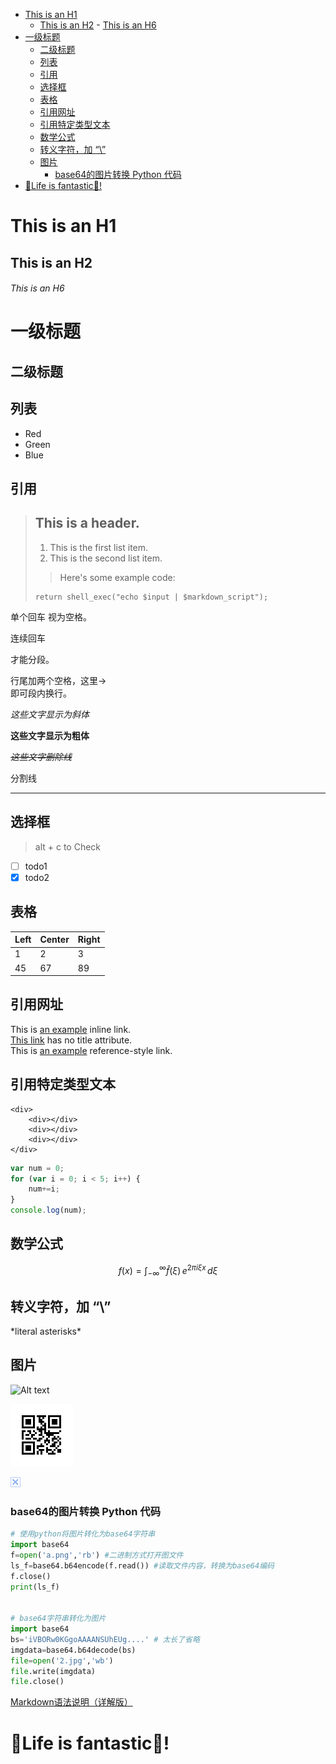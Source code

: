 - [This is an H1](#This-is-an-H1)
  - [This is an H2](#This-is-an-H2)
          - [This is an H6](#This-is-an-H6)
- [一级标题](#%E4%B8%80%E7%BA%A7%E6%A0%87%E9%A2%98)
  - [二级标题](#%E4%BA%8C%E7%BA%A7%E6%A0%87%E9%A2%98)
  - [列表](#%E5%88%97%E8%A1%A8)
  - [引用](#%E5%BC%95%E7%94%A8)
  - [选择框](#%E9%80%89%E6%8B%A9%E6%A1%86)
  - [表格](#%E8%A1%A8%E6%A0%BC)
  - [引用网址](#%E5%BC%95%E7%94%A8%E7%BD%91%E5%9D%80)
  - [引用特定类型文本](#%E5%BC%95%E7%94%A8%E7%89%B9%E5%AE%9A%E7%B1%BB%E5%9E%8B%E6%96%87%E6%9C%AC)
  - [数学公式](#%E6%95%B0%E5%AD%A6%E5%85%AC%E5%BC%8F)
  - [转义字符，加 “\”](#%E8%BD%AC%E4%B9%89%E5%AD%97%E7%AC%A6%E5%8A%A0)
  - [图片](#%E5%9B%BE%E7%89%87)
    - [base64的图片转换 Python 代码](#base64%E7%9A%84%E5%9B%BE%E7%89%87%E8%BD%AC%E6%8D%A2-Python-%E4%BB%A3%E7%A0%81)
- [🎉Life is fantastic🥳!](#%F0%9F%8E%89Life-is-fantastic%F0%9F%A5%B3)



# This is an H1
## This is an H2
###### This is an H6

一级标题
===========
二级标题
---------------------

## 列表
*   Red
*   Green
*   Blue

## 引用
> ## This is a header.
> 
> 1.   This is the first list item.
> 2.   This is the second list item.
> 
>> Here's some example code:
> 
>     return shell_exec("echo $input | $markdown_script");

单个回车
视为空格。

连续回车

才能分段。

行尾加两个空格，这里->  
即可段内换行。

*这些文字显示为斜体*

**这些文字显示为粗体**

~~*这些文字删除线*~~

分割线
***

## 选择框
> alt + c to Check
- [ ] todo1 
- [x] todo2

## 表格
 | Left | Center | Right |
 | :--- | :----- | :---- |
 | 1    | 2      | 3     |
 | 45   | 67     | 89    |

## 引用网址

This is [an example](http://example.com/ "Title") inline link.  
[This link](http://example.net/) has no title attribute.  
This is [an example][id] reference-style link.

[id]: http://example.com/  "Optional Title Here"

## 引用特定类型文本
```
<div>   
    <div></div>
    <div></div>
    <div></div>
</div>
```

```javascript
var num = 0;
for (var i = 0; i < 5; i++) {
    num+=i;
}
console.log(num);
```


## 数学公式
$$
f(x) = \int_{-\infty}^\infty
   \hat f(\xi)\,e^{2 \pi i \xi x}
   \,d\xi
$$

## 转义字符，加 “\”
\*literal asterisks\*


## 图片
![Alt text](https://www.chiphell.com/static/image/common/logo.png "Optional title")

![](./logo.png)

![avatar](data:image/png;base64,iVBORw0KGgoAAAANSUhEUgAAABAAAAAQBAMAAADt3eJSAAAALVBMVEXM3fm+1Pfb5/rF2fjw9f23z/aavPOhwfTp8PyTt/L3+v7T4vqMs/K7zP////+qRWzhAAAAXElEQVQIW2O4CwUM996BwVskxtOqd++2rwMyPI+ve31GD8h4Madqz2mwms5jZ/aBGS/mHIDoen3m+DowY8/hOVUgxusz+zqPg7SvPA1UxQfSvu/du0YUK2AMmDMA5H1qhVX33T8AAAAASUVORK5CYII=)

### base64的图片转换 Python 代码
```python
# 使用python将图片转化为base64字符串
import base64
f=open('a.png','rb') #二进制方式打开图文件
ls_f=base64.b64encode(f.read()) #读取文件内容，转换为base64编码
f.close()
print(ls_f)


# base64字符串转化为图片
import base64
bs='iVBORw0KGgoAAAANSUhEUg....' # 太长了省略
imgdata=base64.b64decode(bs)
file=open('2.jpg','wb')
file.write(imgdata)
file.close()
```

[Markdown语法说明（详解版）](http://www.ituring.com.cn/article/504)


# 🎉Life is fantastic🥳!


